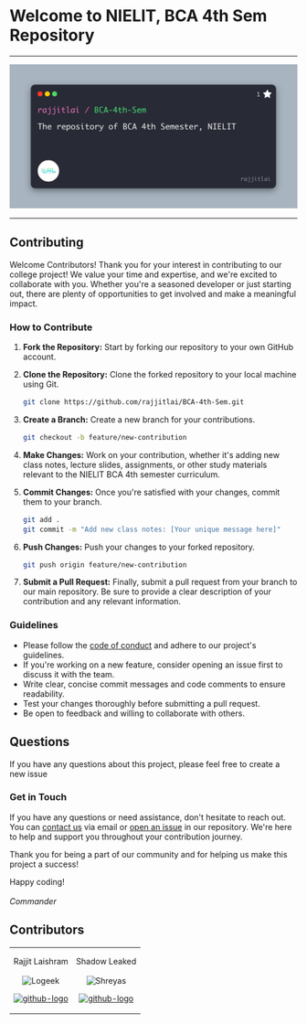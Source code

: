 # Welcome to NIELIT, BCA 4th Sem Repository

<hr>
<div align="center">
  <img src="./Images/image.jpg" width="auto" alt="C Programming">
</div>
<hr>

## Contributing

Welcome Contributors!
Thank you for your interest in contributing to our college project! We value your time and expertise, and we're excited to collaborate with you. Whether you're a seasoned developer or just starting out, there are plenty of opportunities to get involved and make a meaningful impact.

### How to Contribute

1. **Fork the Repository:** Start by forking our repository to your own GitHub account.

2. **Clone the Repository:** Clone the forked repository to your local machine using Git.

   ```bash
   git clone https://github.com/rajjitlai/BCA-4th-Sem.git

3. **Create a Branch:** Create a new branch for your contributions.

    ```bash
    git checkout -b feature/new-contribution

4. **Make Changes:** Work on your contribution, whether it's adding new class notes, lecture slides, assignments, or other study materials relevant to the NIELIT BCA 4th semester curriculum.

5. **Commit Changes:** Once you're satisfied with your changes, commit them to your branch.

    ```bash
    git add .
    git commit -m "Add new class notes: [Your unique message here]" 

6. **Push Changes:** Push your changes to your forked repository.

    ```bash
    git push origin feature/new-contribution

7. **Submit a Pull Request:** Finally, submit a pull request from your branch to our main repository. Be sure to provide a clear description of your contribution and any relevant information.
### Guidelines
- Please follow the [code of conduct](./Shared/code_of_conduct.md) and adhere to our project's guidelines.
- If you're working on a new feature, consider opening an issue first to discuss it with the team.
- Write clear, concise commit messages and code comments to ensure readability.
- Test your changes thoroughly before submitting a pull request.
- Be open to feedback and willing to collaborate with others.

## Questions

If you have any questions about this project, please feel free to create a new issue

### Get in Touch
If you have any questions or need assistance, don't hesitate to reach out. You can [contact us](mailto:rajjitlai@mail.com) via email or [open an issue](https://github.com/rajjitlai/BCA-4th-Sem-Web/issues/new) in our repository. We're here to help and support you throughout your contribution journey.

Thank you for being a part of our community and for helping us make this project a success!

Happy coding! <br><br>
<i>Commander</i>

## Contributors
<table>
<td><p align="center">Rajjit Laishram  <br><br><img src = "https://avatars.githubusercontent.com/u/131738761?v=4"  height="120" alt="Logeek"></p><p align="center"><a href = "https://github.com/rajjitlai"><img src = "http://www.iconninja.com/files/241/825/211/round-collaboration-social-github-code-circle-network-icon.svg" width="36" height = "36" alt="github-logo"/></a></p></td>
  
<td><p align="center"> Shadow Leaked <br><br><img src = "https://avatars.githubusercontent.com/u/127888199?s=400&u=d3dc33664bae2bfcb48af9966a19fe4fc687ca96&v=4"  height="120" alt="Shreyas"></p><p align="center"><a href = "https://github.com/shadow-leaked"><img src = "http://www.iconninja.com/files/241/825/211/round-collaboration-social-github-code-circle-network-icon.svg" width="36" height = "36" alt="github-logo"/></a></p></td>

</table>
